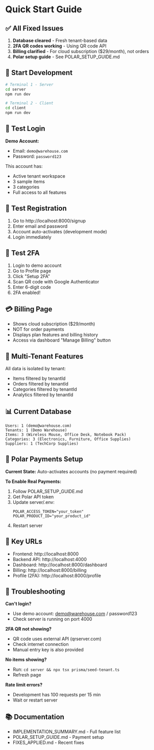 # Quick Start Guide

## ✅ All Fixed Issues

1. **Database cleared** - Fresh tenant-based data
2. **2FA QR codes working** - Using QR code API
3. **Billing clarified** - For cloud subscription ($29/month), not orders
4. **Polar setup guide** - See POLAR_SETUP_GUIDE.md

## 🚀 Start Development

```bash
# Terminal 1 - Server
cd server
npm run dev

# Terminal 2 - Client
cd client
npm run dev
```

## 🔑 Test Login

**Demo Account:**
- Email: `demo@warehouse.com`
- Password: `password123`

This account has:
- Active tenant workspace
- 3 sample items
- 3 categories
- Full access to all features

## 📝 Test Registration

1. Go to http://localhost:8000/signup
2. Enter email and password
3. Account auto-activates (development mode)
4. Login immediately

## 🔐 Test 2FA

1. Login to demo account
2. Go to Profile page
3. Click "Setup 2FA"
4. Scan QR code with Google Authenticator
5. Enter 6-digit code
6. 2FA enabled!

## 💳 Billing Page

- Shows cloud subscription ($29/month)
- NOT for order payments
- Displays plan features and billing history
- Access via dashboard "Manage Billing" button

## 🏢 Multi-Tenant Features

All data is isolated by tenant:
- Items filtered by tenantId
- Orders filtered by tenantId
- Categories filtered by tenantId
- Analytics filtered by tenantId

## 📊 Current Database

```
Users: 1 (demo@warehouse.com)
Tenants: 1 (Demo Warehouse)
Items: 3 (Wireless Mouse, Office Desk, Notebook Pack)
Categories: 3 (Electronics, Furniture, Office Supplies)
Suppliers: 1 (TechCorp Supplies)
```

## 🔧 Polar Payments Setup

**Current State:** Auto-activates accounts (no payment required)

**To Enable Real Payments:**
1. Follow POLAR_SETUP_GUIDE.md
2. Get Polar API token
3. Update server/.env:
   ```env
   POLAR_ACCESS_TOKEN="your_token"
   POLAR_PRODUCT_ID="your_product_id"
   ```
4. Restart server

## 🎯 Key URLs

- Frontend: http://localhost:8000
- Backend API: http://localhost:4000
- Dashboard: http://localhost:8000/dashboard
- Billing: http://localhost:8000/billing
- Profile (2FA): http://localhost:8000/profile

## 🐛 Troubleshooting

**Can't login?**
- Use demo account: demo@warehouse.com / password123
- Check server is running on port 4000

**2FA QR not showing?**
- QR code uses external API (qrserver.com)
- Check internet connection
- Manual entry key is also provided

**No items showing?**
- Run: `cd server && npx tsx prisma/seed-tenant.ts`
- Refresh page

**Rate limit errors?**
- Development has 100 requests per 15 min
- Wait or restart server

## 📚 Documentation

- IMPLEMENTATION_SUMMARY.md - Full feature list
- POLAR_SETUP_GUIDE.md - Payment setup
- FIXES_APPLIED.md - Recent fixes
